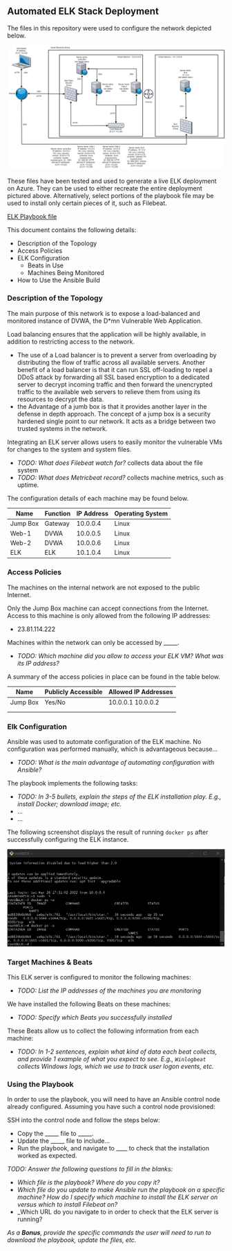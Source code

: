 ## Automated ELK Stack Deployment

The files in this repository were used to configure the network depicted below.

![ELK network Diagram](https://github.com/reyesgo/cybersec-project-docs/blob/main/Diagrams/ELK%20Network%20Diagram.jpg)

These files have been tested and used to generate a live ELK deployment on Azure. They can be used to either recreate the entire deployment pictured above. Alternatively, select portions of the playbook file may be used to install only certain pieces of it, such as Filebeat.

[ELK Playbook file](https://github.com/reyesgo/cybersec-project-docs/tree/main/Ansible/Playbooks)

This document contains the following details:
- Description of the Topology
- Access Policies
- ELK Configuration
  - Beats in Use
  - Machines Being Monitored
- How to Use the Ansible Build


### Description of the Topology

The main purpose of this network is to expose a load-balanced and monitored instance of DVWA, the D*mn Vulnerable Web Application.

Load balancing ensures that the application will be highly available, in addition to restricting access to the network.

- The use of a Load balancer is to prevent a server from overloading by distributing the flow of traffic across all available servers. Another benefit of a load balancer is that it can run SSL off-loading to repel a DDoS attack by forwarding all SSL based encryption to a dedicated server to decrypt incoming traffic and then forward the unencrypted traffic to the available web servers to relieve them from using its resources to decrypt the data.  
- the Advantage of a jumb box is that it provides another layer in the defense in depth approach. The concept of a jump box is a security hardened single point to our network. It acts as a bridge between two trusted systems in the network.  

Integrating an ELK server allows users to easily monitor the vulnerable VMs for changes to the system and system files.
- _TODO: What does Filebeat watch for?_ collects data about the file system
- _TODO: What does Metricbeat record?_ collects machine metrics, such as uptime.

The configuration details of each machine may be found below.

| Name     | Function | IP Address | Operating System |
|----------|----------|------------|------------------|
| Jump Box | Gateway  | 10.0.0.4   | Linux            |
| Web-1    | DVWA     | 10.0.0.5   | Linux            |
| Web-2    | DVWA     | 10.0.0.6   | Linux            |
| ELK      | ELK      | 10.1.0.4   | Linux            |

### Access Policies

The machines on the internal network are not exposed to the public Internet. 

Only the Jump Box machine can accept connections from the Internet. Access to this machine is only allowed from the following IP addresses:
- 23.81.114.222

Machines within the network can only be accessed by _____.
- _TODO: Which machine did you allow to access your ELK VM? What was its IP address?_

A summary of the access policies in place can be found in the table below.

| Name     | Publicly Accessible | Allowed IP Addresses |
|----------|---------------------|----------------------|
| Jump Box | Yes/No              | 10.0.0.1 10.0.0.2    |
|          |                     |                      |
|          |                     |                      |

### Elk Configuration

Ansible was used to automate configuration of the ELK machine. No configuration was performed manually, which is advantageous because...
- _TODO: What is the main advantage of automating configuration with Ansible?_

The playbook implements the following tasks:
- _TODO: In 3-5 bullets, explain the steps of the ELK installation play. E.g., install Docker; download image; etc._
- ...
- ...

The following screenshot displays the result of running `docker ps` after successfully configuring the ELK instance.

![screenshot of docker ps output](https://github.com/reyesgo/cybersec-project-docs/blob/main/Images/elk-container.png)

### Target Machines & Beats
This ELK server is configured to monitor the following machines:
- _TODO: List the IP addresses of the machines you are monitoring_

We have installed the following Beats on these machines:
- _TODO: Specify which Beats you successfully installed_

These Beats allow us to collect the following information from each machine:
- _TODO: In 1-2 sentences, explain what kind of data each beat collects, and provide 1 example of what you expect to see. E.g., `Winlogbeat` collects Windows logs, which we use to track user logon events, etc._

### Using the Playbook
In order to use the playbook, you will need to have an Ansible control node already configured. Assuming you have such a control node provisioned: 

SSH into the control node and follow the steps below:
- Copy the _____ file to _____.
- Update the _____ file to include...
- Run the playbook, and navigate to ____ to check that the installation worked as expected.

_TODO: Answer the following questions to fill in the blanks:_
- _Which file is the playbook? Where do you copy it?_
- _Which file do you update to make Ansible run the playbook on a specific machine? How do I specify which machine to install the ELK server on versus which to install Filebeat on?_
- _Which URL do you navigate to in order to check that the ELK server is running?

_As a **Bonus**, provide the specific commands the user will need to run to download the playbook, update the files, etc._
